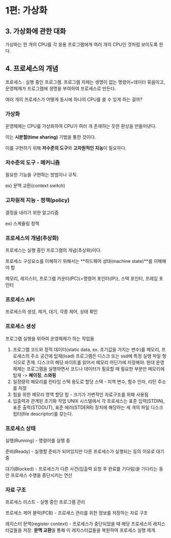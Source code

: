 # 1편: 가상화

## 3. 가상화에 관한 대화

가상화는 한 개의 CPU를 각 응용 프로그램에게 여러 개의 CPU인 것처럼 보이도록 한다.



## 4. 프로세스의 개념

프로세스 : 실행 중인 프로그램. 프로그램 자체는 생명이 없는 명령어+데이터 묶음이고, 운영체제가 프로그램에 생명을 부여하여 프로세스로 만든다.



여러 개의 프로세스가 어떻게 동시에 하나의 CPU를 쓸 수 있게 하는 걸까?



### 가상화

운영체제는 CPU를 가상화하여 CPU가 여러 개 존재하는 듯한 환상을 만들어낸다.

이는 **시분할(time sharing)** 기법을 통한 것이다.

이를 구현하기 위해 **저수준의 도구**와 **고차원적인 지능**이 필요하다.



### 저수준의 도구 - 메커니즘

필요한 기능을 구현하는 방법이나 규칙.

ex) 문맥 교환(context switch)



### 고차원적 지능 - 정책(policy)

결정을 내리기 위한 알고리즘

ex) 스케줄링 정책



### 프로세스의 개념(추상화)

프로세스는 실행 중인 프로그램의 개념(추상화)이다.

프로세스 구성요소를 이해하기 위해서는 **하드웨어 상태(machine state)**를 이해해야 함

메모리, 레지스터, 프로그램 카운터(PC)(=명령어 포인터(IP)), 스택 포인터, 프레임 포인터



### 프로세스 API

프로세스의 생성, 제거, 대기, 각종 제어, 상태 확인



### 프로세스 생성

프로그램 실행을 위하여 운영체제가 하는 작업들

1. 프로그램 코드와 정적 데이터(static data, ex. 초기값을 가지는 변수)를 메모리, 프로세스의 주소 공간에 탑재(load)
   프로그램은 디스크 또는 ssd에 특정 실행 파일 형식으로 존재. 디스크의 해당 바이트를 읽어서 메모리 어딘가에 저장해야.
   현대 운영체제는 프로그램을 실행하면서 코드나 데이터가 필요할 때 필요한 부분만 메모리에 탑재 -> **페이징**, **스와핑**
2. 일정량의 메모리를 런타임 스택 용도로 할당
   스택 - 지역 변수, 함수 인자, 리턴 주소를 저장
3. 힙을 위한 메모리 영역 할당
   힙 - 크기가 가변적인 자료구조를 위해 사용됨
4. 입출력과 관계된 초기화 작업
   UNIX 시스템에서 각 프로세스는 표준 입력(STDIN), 표준 출력(STDOUT), 표준 에러(STDERR) 장치에 해당하는 세 개의 파일 디스크립터(file descriptor)를 갖는다.



### 프로세스 상태

실행(Running) - 명령어를 실행 중

준비(Ready) - 실행할 준비가 되어있지만 다른 프로세스가 실행되는 등의 이유로 대기 중

대기(Blocked) - 프로세스가 다른 사건(입출력 요청 후 완료를 기다림)을 기다리는 동안 프로세스 수행을 중단시키는 연산



### 자료 구조

프로세스 리스트 - 실행 중인 프로그램 관리

프로세스 제어 블럭(PCB) - 프로세스 관리를 위한 정보를 저장하는 자료 구조

레지스터 문맥(register context) - 프로세스가 중단되었을 때 해당 프로세스의 레지스터값들을 저장. **문맥 교환**을 통해 이 레지스터값들을 복원하여 프로세스 실행 재개.